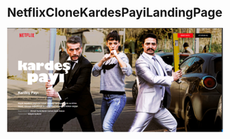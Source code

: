 # NetflixCloneKardesPayiLandingPage

<p><img align="center" src="images/screenshoot.png" alt="Screenshoot" /></p>
